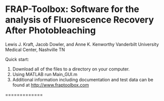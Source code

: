 FRAP-Toolbox: Software for the analysis of Fluorescence Recovery After Photobleaching
============
Lewis J. Kraft, Jacob Dowler, and Anne K. Kenworthy
Vanderbilt University Medical Center, Nashville TN

Quick start:
1) Download all of the files to a directory on your computer.
2) Using MATLAB run Main_GUI.m
3) Additional information including documentation and test data can be found at http://www.fraptoolbox.com

=============


